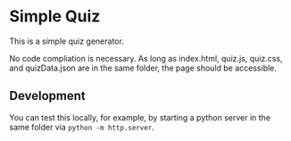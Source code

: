 
# Simple Quiz

This is a simple quiz generator.

No code compliation is necessary.  As long as index.html, quiz.js, quiz.css, and quizData.json are in the same folder, the page should be accessible.

## Development

You can test this locally, for example, by starting a python server in the same folder via `python -m http.server`.
